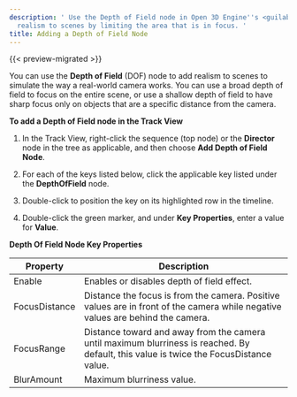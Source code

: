 ```yaml
---
description: ' Use the Depth of Field node in Open 3D Engine''s <guilabel>Track View</guilabel> editor to add
  realism to scenes by limiting the area that is in focus. '
title: Adding a Depth of Field Node
---
```


{{< preview-migrated >}}

You can use the **Depth of Field** (DOF) node to add realism to scenes to simulate the way a real-world camera works. You can use a broad depth of field to focus on the entire scene, or use a shallow depth of field to have sharp focus only on objects that are a specific distance from the camera.

**To add a Depth of Field node in the Track View**

1. In the Track View, right-click the sequence (top node) or the **Director** node in the tree as applicable, and then choose **Add Depth of Field Node**.

1. For each of the keys listed below, click the applicable key listed under the **DepthOfField** node.

1. Double-click to position the key on its highlighted row in the timeline.

1.  Double-click the green marker, and under **Key Properties**, enter a value for **Value**.


**Depth Of Field Node Key Properties**

| Property | Description |
| --- | --- |
| Enable | Enables or disables depth of field effect. |
| FocusDistance | Distance the focus is from the camera. Positive values are in front of the camera while negative values are behind the camera. |
| FocusRange | Distance toward and away from the camera until maximum blurriness is reached. By default, this value is twice the FocusDistance value. |
| BlurAmount | Maximum blurriness value. |

